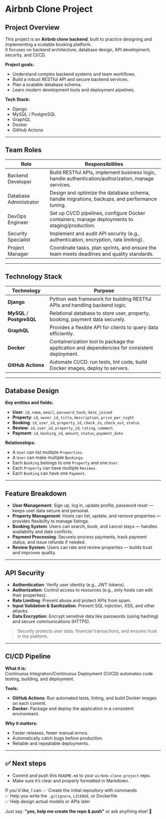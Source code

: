 # Airbnb Clone Project

## Project Overview
This project is an **Airbnb clone backend**, built to practice designing and implementing a scalable booking platform.  
It focuses on backend architecture, database design, API development, security, and CI/CD.

**Project goals:**
- Understand complex backend systems and team workflows.
- Build a robust RESTful API and secure backend services.
- Plan a scalable database schema.
- Learn modern development tools and deployment pipelines.

**Tech Stack:**
- Django
- MySQL / PostgreSQL
- GraphQL
- Docker
- GitHub Actions

---

## Team Roles

| Role                  | Responsibilities                                                                                   |
| --------------------- | -------------------------------------------------------------------------------------------------- |
| Backend Developer     | Build RESTful APIs, implement business logic, handle authentication/authorization, manage services. |
| Database Administrator| Design and optimize the database schema, handle migrations, backups, and performance tuning.        |
| DevOps Engineer       | Set up CI/CD pipelines, configure Docker containers, manage deployments to staging/production.      |
| Security Specialist   | Implement and audit API security (e.g., authentication, encryption, rate limiting).                 |
| Project Manager       | Coordinate tasks, plan sprints, and ensure the team meets deadlines and quality standards.          |

---

## Technology Stack

| Technology  | Purpose                                                                                         |
| ----------- | ------------------------------------------------------------------------------------------------ |
| **Django**  | Python web framework for building RESTful APIs and handling backend logic.                        |
| **MySQL** / **PostgreSQL** | Relational database to store user, property, booking, payment data securely.      |
| **GraphQL** | Provides a flexible API for clients to query data efficiently.                                   |
| **Docker**  | Containerization tool to package the application and dependencies for consistent deployment.     |
| **GitHub Actions** | Automate CI/CD: run tests, lint code, build Docker images, deploy to servers.            |

---

## Database Design

**Key entities and fields:**

- **User**: `id`, `name`, `email`, `password_hash`, `date_joined`
- **Property**: `id`, `owner_id`, `title`, `description`, `price_per_night`
- **Booking**: `id`, `user_id`, `property_id`, `check_in`, `check_out`, `status`
- **Review**: `id`, `user_id`, `property_id`, `rating`, `comment`
- **Payment**: `id`, `booking_id`, `amount`, `status`, `payment_date`

**Relationships:**
- A `User` can list multiple `Properties`.
- A `User` can make multiple `Bookings`.
- Each `Booking` belongs to one `Property` and one `User`.
- Each `Property` can have multiple `Reviews`.
- Each `Booking` can have one `Payment`.

---

## Feature Breakdown

- **User Management**: Sign up, log in, update profile, password reset — keeps user data secure and personal.
- **Property Management**: Hosts can list, update, and remove properties — provides flexibility to manage listings.
- **Booking System**: Users can search, book, and cancel stays — handles availability and date conflicts.
- **Payment Processing**: Securely process payments, track payment status, and issue refunds if needed.
- **Review System**: Users can rate and review properties — builds trust and improves quality.

---

## API Security

- **Authentication**: Verify user identity (e.g., JWT tokens).
- **Authorization**: Control access to resources (e.g., only hosts can edit their properties).
- **Rate Limiting**: Prevent abuse and protect APIs from spam.
- **Input Validation & Sanitization**: Prevent SQL injection, XSS, and other attacks.
- **Data Encryption**: Encrypt sensitive data like passwords (using hashing) and secure communications (HTTPS).

> Security protects user data, financial transactions, and ensures trust in the platform.

---

## CI/CD Pipeline

**What it is:**  
Continuous Integration/Continuous Deployment (CI/CD) automates code testing, building, and deployment.

**Tools:**
- **GitHub Actions**: Run automated tests, linting, and build Docker images on each commit.
- **Docker**: Package and deploy the application in a consistent environment.

**Why it matters:**  
- Faster releases, fewer manual errors.
- Automatically catch bugs before production.
- Reliable and repeatable deployments.

---

## ✅ Next steps

- Commit and push this `README.md` to your `airbnb-clone-project` repo.
- Make sure it’s clear and properly formatted in Markdown.

If you'd like, I can:
✅ Create the initial repository with commands  
✅ Help you write the `.gitignore`, `LICENSE`, or Dockerfile  
✅ Help design actual models or APIs later

Just say: **"yes, help me create the repo & push"** or ask anything else! 🚀
